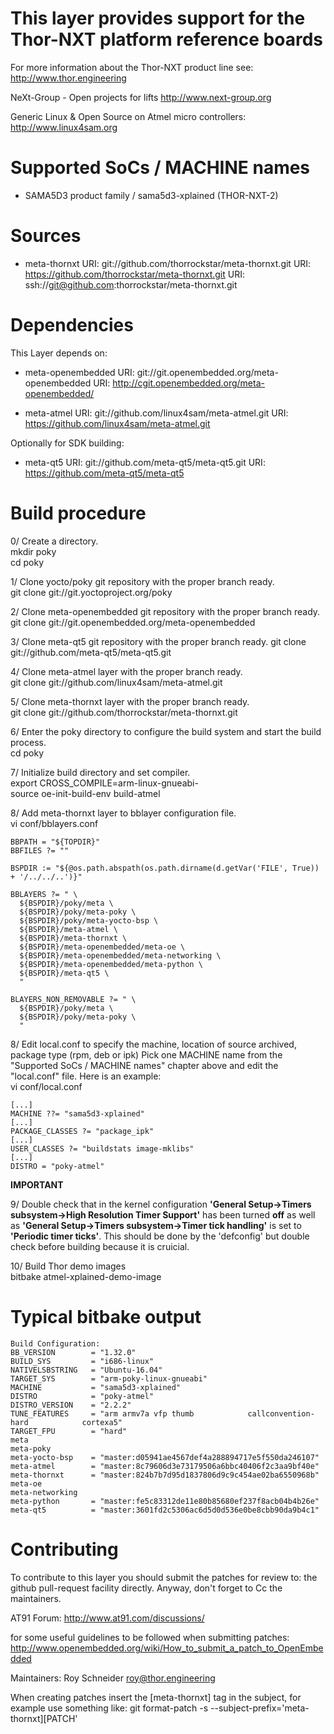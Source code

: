 This layer provides support for the Thor-NXT platform reference boards
======================================================================

For more information about the Thor-NXT product line see:
http://www.thor.engineering

NeXt-Group - Open projects for lifts
http://www.next-group.org

Generic Linux & Open Source on Atmel micro controllers:
http://www.linux4sam.org


Supported SoCs / MACHINE names
==============================
- SAMA5D3 product family / sama5d3-xplained (THOR-NXT-2)


Sources
=======
- meta-thornxt
URI: git://github.com/thorrockstar/meta-thornxt.git
URI: https://github.com/thorrockstar/meta-thornxt.git
URI: ssh://git@github.com:thorrockstar/meta-thornxt.git


Dependencies
============
This Layer depends on:

- meta-openembedded
URI: git://git.openembedded.org/meta-openembedded
URI: http://cgit.openembedded.org/meta-openembedded/

- meta-atmel
URI: git://github.com/linux4sam/meta-atmel.git
URI: https://github.com/linux4sam/meta-atmel.git

Optionally for SDK building:

- meta-qt5
URI: git://github.com/meta-qt5/meta-qt5.git
URI: https://github.com/meta-qt5/meta-qt5


Build procedure
===============

0/ Create a directory.  
    mkdir poky  
    cd poky

1/ Clone yocto/poky git repository with the proper branch ready.  
    git clone git://git.yoctoproject.org/poky

2/ Clone meta-openembedded git repository with the proper branch ready.  
    git clone git://git.openembedded.org/meta-openembedded

3/ Clone meta-qt5 git repository with the proper branch ready. 
    git clone git://github.com/meta-qt5/meta-qt5.git

4/ Clone meta-atmel layer with the proper branch ready.  
    git clone git://github.com/linux4sam/meta-atmel.git

5/ Clone meta-thornxt layer with the proper branch ready.  
    git clone git://github.com/thorrockstar/meta-thornxt.git

6/ Enter the poky directory to configure the build system and start the build process.  
   cd poky

7/ Initialize build directory and set compiler.  
    export CROSS_COMPILE=arm-linux-gnueabi-  
    source oe-init-build-env build-atmel

8/ Add meta-thornxt layer to bblayer configuration file.  
    vi conf/bblayers.conf

    BBPATH = "${TOPDIR}"
    BBFILES ?= ""
    
    BSPDIR := "${@os.path.abspath(os.path.dirname(d.getVar('FILE', True)) + '/../../..')}"
    
    BBLAYERS ?= " \
      ${BSPDIR}/poky/meta \
      ${BSPDIR}/poky/meta-poky \
      ${BSPDIR}/poky/meta-yocto-bsp \
      ${BSPDIR}/meta-atmel \
      ${BSPDIR}/meta-thornxt \
      ${BSPDIR}/meta-openembedded/meta-oe \
      ${BSPDIR}/meta-openembedded/meta-networking \
      ${BSPDIR}/meta-openembedded/meta-python \
      ${BSPDIR}/meta-qt5 \
      "
    
    BLAYERS_NON_REMOVABLE ?= " \
      ${BSPDIR}/poky/meta \
      ${BSPDIR}/poky/meta-poky \
      "

8/ Edit local.conf to specify the machine, location of source archived, package type (rpm, deb or ipk)
Pick one MACHINE name from the "Supported SoCs / MACHINE names" chapter above
and edit the "local.conf" file. Here is an example:  
    vi conf/local.conf

    [...]
    MACHINE ??= "sama5d3-xplained"
    [...]
    PACKAGE_CLASSES ?= "package_ipk"
    [...]
    USER_CLASSES ?= "buildstats image-mklibs"
    [...]
    DISTRO = "poky-atmel"

**IMPORTANT**

9/ Double check that in the kernel configuration **'General Setup->Timers subsystem->High Resolution Timer Support'**
has been turned **off** as well as **'General Setup->Timers subsystem->Timer tick handling'** is set to **'Periodic timer ticks'**.
This should be done by the 'defconfig' but double check before building because it is cruicial.

10/ Build Thor demo images  
    bitbake atmel-xplained-demo-image

Typical bitbake output
======================
    Build Configuration:
    BB_VERSION        = "1.32.0"
    BUILD_SYS         = "i686-linux"
    NATIVELSBSTRING   = "Ubuntu-16.04"
    TARGET_SYS        = "arm-poky-linux-gnueabi"
    MACHINE           = "sama5d3-xplained"
    DISTRO            = "poky-atmel"
    DISTRO_VERSION    = "2.2.2"
    TUNE_FEATURES     = "arm armv7a vfp thumb            callconvention-hard            cortexa5"
    TARGET_FPU        = "hard"
    meta              
    meta-poky         
    meta-yocto-bsp    = "master:d05941ae4567def4a288894717e5f550da246107"
    meta-atmel        = "master:8c79606d3e73179506a6bbc40406f2c3aa9bf40e"
    meta-thornxt      = "master:824b7b7d95d1837806d9c9c454ae02ba6550968b"
    meta-oe           
    meta-networking   
    meta-python       = "master:fe5c83312de11e80b85680ef237f8acb04b4b26e"
    meta-qt5          = "master:3601fd2c5306ac6d5d0d536e0be8cbb90da9b4c1"

Contributing
============
To contribute to this layer you should submit the patches for review to:
the github pull-request facility directly. Anyway, don't forget to
Cc the maintainers.

AT91 Forum:
http://www.at91.com/discussions/

for some useful guidelines to be followed when submitting patches:
http://www.openembedded.org/wiki/How_to_submit_a_patch_to_OpenEmbedded

Maintainers:
Roy Schneider <roy@thor.engineering>

When creating patches insert the [meta-thornxt] tag in the subject, for example
use something like:
git format-patch -s --subject-prefix='meta-thornxt][PATCH' <origin>
